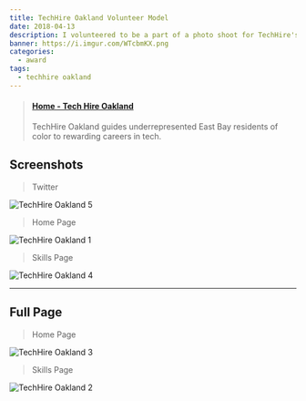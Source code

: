 ```yaml
---
title: TechHire Oakland Volunteer Model
date: 2018-04-13
description: I volunteered to be a part of a photo shoot for TechHire's new website and am now featured there!
banner: https://i.imgur.com/WTcbmKX.png
categories:
  - award
tags:
  - techhire oakland
---
```


<blockquote class="embedly-card"><h4><a href="https://www.techhireoakland.org/">Home - Tech Hire Oakland</a></h4><p>TechHire Oakland guides underrepresented East Bay residents of color to rewarding careers in tech.</p></blockquote>
<script async src="//cdn.embedly.com/widgets/platform.js" charset="UTF-8"></script>

## Screenshots

> Twitter

![TechHire Oakland 5](https://i.imgur.com/kLNbTz6.png)

> Home Page

![TechHire Oakland 1](https://i.imgur.com/SBrV23d.png)

> Skills Page

![TechHire Oakland 4](https://i.imgur.com/WTcbmKX.png)

---

## Full Page

> Home Page

![TechHire Oakland 3](https://i.imgur.com/1f7aGkm.png)

> Skills Page

![TechHire Oakland 2](https://i.imgur.com/5qyI0Ih.png)
